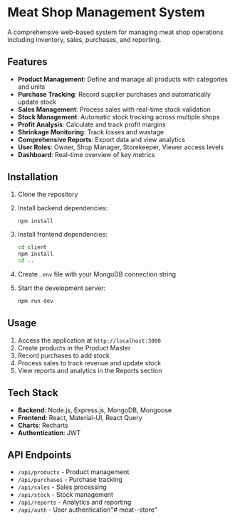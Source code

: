 # Meat Shop Management System

A comprehensive web-based system for managing meat shop operations including inventory, sales, purchases, and reporting.

## Features

- **Product Management**: Define and manage all products with categories and units
- **Purchase Tracking**: Record supplier purchases and automatically update stock
- **Sales Management**: Process sales with real-time stock validation
- **Stock Management**: Automatic stock tracking across multiple shops
- **Profit Analysis**: Calculate and track profit margins
- **Shrinkage Monitoring**: Track losses and wastage
- **Comprehensive Reports**: Export data and view analytics
- **User Roles**: Owner, Shop Manager, Storekeeper, Viewer access levels
- **Dashboard**: Real-time overview of key metrics

## Installation

1. Clone the repository
2. Install backend dependencies:
   ```bash
   npm install
   ```

3. Install frontend dependencies:
   ```bash
   cd client
   npm install
   cd ..
   ```

4. Create `.env` file with your MongoDB connection string
5. Start the development server:
   ```bash
   npm run dev
   ```

## Usage

1. Access the application at `http://localhost:3000`
2. Create products in the Product Master
3. Record purchases to add stock
4. Process sales to track revenue and update stock
5. View reports and analytics in the Reports section

## Tech Stack

- **Backend**: Node.js, Express.js, MongoDB, Mongoose
- **Frontend**: React, Material-UI, React Query
- **Charts**: Recharts
- **Authentication**: JWT

## API Endpoints

- `/api/products` - Product management
- `/api/purchases` - Purchase tracking
- `/api/sales` - Sales processing
- `/api/stock` - Stock management
- `/api/reports` - Analytics and reporting
- `/api/auth` - User authentication"# meat--store" 
